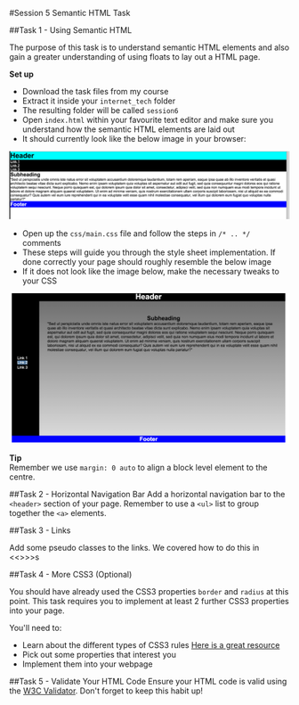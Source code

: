 #Session 5 Semantic HTML Task

##Task 1 - Using Semantic HTML

The purpose of this task is to understand semantic HTML elements and also gain a greater understanding of using floats to lay out a HTML page. 


**Set up**

* Download the task files from my course
* Extract it inside your `internet_tech` folder
* The resulting folder will be called `session6`
* Open `index.html` within your favourite text editor and make sure you understand how the semantic HTML elements are laid out
* It should currently look like the below image in your browser:   

![image](assets/task_before_image.png) 


* Open up the `css/main.css` file and follow the steps in `/* .. */` comments
* These steps will guide you through the style sheet implementation. If done correctly your page should roughly resemble the below image
* If it does not look like the image below, make the necessary tweaks to your CSS

![image](assets/task_after_image.png) 

**Tip**   
Remember we use `margin: 0 auto` to align a block level element to the centre. 

##Task 2 - Horizontal Navigation Bar
Add a horizontal navigation bar to the `<header>` section of your page. Remember to use a `<ul>` list to group together the `<a>` elements.


##Task 3 - Links 

Add some pseudo classes to the links. We covered how to do this in <<<insert week>>>>s

##Task 4 - More CSS3 (Optional)

You should have already used the CSS3 properties `border` and `radius` at this point. This task requires you to implement at least 2 further CSS3 properties into your page.

You'll need to:

* Learn about the different types of CSS3 rules [Here is a great resource](http://code.tutsplus.com/tutorials/10-css3-properties-you-need-to-be-familiar-with--net-16417)
* Pick out some properties that interest you
* Implement them into your webpage 


##Task 5 - Validate Your HTML Code
Ensure your HTML code is valid using the [W3C Validator](https://validator.w3.org/). Don't forget to keep this habit up!
